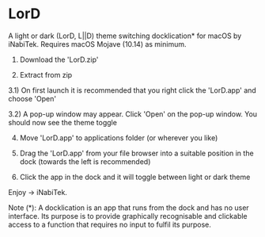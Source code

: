 # LorD
A light or dark (LorD, L||D) theme switching docklication* for macOS by iNabiTek.
Requires macOS Mojave (10.14) as minimum.

1) Download the 'LorD.zip'

2) Extract from zip

3.1) On first launch it is recommended that you right click the 'LorD.app' and choose 'Open' 

3.2) A pop-up window may appear. Click 'Open' on the pop-up window. You should now see the theme toggle

4) Move 'LorD.app' to applications folder (or wherever you like)

5) Drag the 'LorD.app' from your file browser into a suitable position in the dock (towards the left is recommended)

6) Click the app in the dock and it will toggle between light or dark theme

Enjoy -> iNabiTek.

Note (*): A docklication is an app that runs from the dock and has no user interface. Its purpose is to provide graphically recognisable and clickable access to a function that requires no input to fulfil its purpose.
